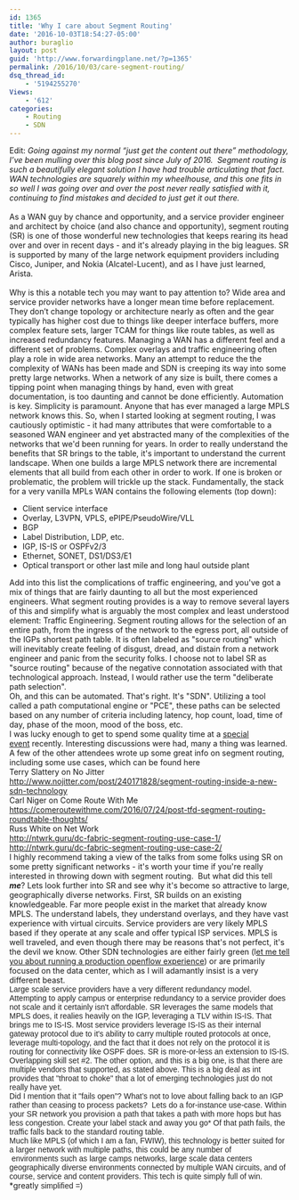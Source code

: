 ```yaml
---
id: 1365
title: 'Why I care about Segment Routing'
date: '2016-10-03T18:54:27-05:00'
author: buraglio
layout: post
guid: 'http://www.forwardingplane.net/?p=1365'
permalink: /2016/10/03/care-segment-routing/
dsq_thread_id:
    - '5194255270'
Views:
    - '612'
categories:
    - Routing
    - SDN
---
```


<div>Edit: <em>Going against my normal “just get the content out there” methodology, I’ve been mulling over this blog post since July of 2016.  Segment routing is such a beautifully elegant solution I have had trouble articulating that fact. WAN technologies are squarely within my wheelhouse, and this one fits in so well I was going over and over the post never really satisfied with it, continuing to find mistakes and decided to just get it out there. </em></div>
<div></div><br />
<div>As a WAN guy by chance and opportunity, and a service provider engineer and architect by choice (and also chance and opportunity), segment routing (SR) is one of those wonderful new technologies that keeps rearing its head over and over in recent days - and it's already playing in the big leagues. SR is supported by many of the large network equipment providers including Cisco, Juniper, and Nokia (Alcatel-Lucent), and as I have just learned, Arista.</div><br />
<div>Why is this a notable tech you may want to pay attention to? Wide area and service provider networks have a longer mean time before replacement. They don’t change topology or architecture nearly as often and the gear typically has higher cost due to things like deeper interface buffers, more complex feature sets, larger TCAM for things like route tables, as well as increased redundancy features. Managing a WAN has a different feel and a different set of problems. Complex overlays and traffic engineering often play a role in wide area networks. Many an attempt to reduce the the complexity of WANs has been made and SDN is creeping its way into some pretty large networks. When a network of any size is built, there comes a tipping point when managing things by hand, even with great documentation, is too daunting and cannot be done efficiently. Automation is key. Simplicity is paramount. Anyone that has ever managed a large MPLS network knows this. So, when I started looking at segment routing, I was cautiously optimistic - it had many attributes that were comfortable to a seasoned WAN engineer and yet abstracted many of the complexities of the networks that we'd been running for years. In order to really understand the benefits that SR brings to the table, it's important to understand the current landscape. When one builds a large MPLS network there are incremental elements that all build from each other in order to work. If one is broken or problematic, the problem will trickle up the stack. Fundamentally, the stack for a very vanilla MPLs WAN contains the following elements (top down):</div>
<div></div>
<ul>
 	<li>Client service interface</li>
 	<li>Overlay, L3VPN, VPLS, ePIPE/PseudoWire/VLL</li>
 	<li>BGP</li>
 	<li>Label Distribution, LDP, etc.</li>
 	<li>IGP, IS-IS or OSPFv2/3</li>
 	<li>Ethernet, SONET, DS1/DS3/E1</li>
 	<li>Optical transport or other last mile and long haul outside plant</li>
</ul>
<div></div>
<div>Add into this list the complications of traffic engineering, and you've got a mix of things that are fairly daunting to all but the most experienced engineers. What segment routing provides is a way to remove several layers of this and simplify what is arguably the most complex and least understood element: Traffic Engineering. Segment routing allows for the selection of an entire path, from the ingress of the network to the egress port, all outside of the IGPs shortest path table. It is often labeled as "source routing" which will inevitably create feeling of disgust, dread, and distain from a network engineer and panic from the security folks. I choose not to label SR as "source routing" because of the negative connotation associated with that technological approach. Instead, I would rather use the term "deliberate path selection".</div>
<div>Oh, and this can be automated. That's right. It's "SDN". Utilizing a tool called a path computational engine or "PCE", these paths can be selected based on any number of criteria including latency, hop count, load, time of day, phase of the moon, mood of the boss, etc.</div>
<div></div>
<div>I was lucky enough to get to spend some quality time at a <a href="http://techfieldday.com/event/srr1/">special event</a> recently. Interesting discussions were had, many a thing was learned. A few of the other attendees wrote up some great info on segment routing, including some use cases, which can be found here</div>
<div></div>
<div>
<div>Terry Slattery on No Jitter</div>
<div><a href="http://www.nojitter.com/post/240171828/segment-routing-inside-a-new-sdn-technology" target="_blank" rev="en_rl_small" rel="noopener noreferrer">http://www.nojitter.com/post/240171828/segment-routing-inside-a-new-sdn-technology</a></div>
<div></div>
<div>Carl Niger on Come Route With Me</div>
<div><a href="https://comeroutewithme.com/2016/07/24/post-tfd-segment-routing-roundtable-thoughts/" target="_blank" rev="en_rl_small" rel="noopener noreferrer">https://comeroutewithme.com/2016/07/24/post-tfd-segment-routing-roundtable-thoughts/</a></div>
<div></div>
<div>Russ White on Net Work</div>
<div><a href="http://ntwrk.guru/dc-fabric-segment-routing-use-case-1/" target="_blank" rev="en_rl_small" rel="noopener noreferrer">http://ntwrk.guru/dc-fabric-segment-routing-use-case-1/</a></div>
<div>
<div><a href="http://ntwrk.guru/dc-fabric-segment-routing-use-case-2/" target="_blank" rev="en_rl_small" rel="noopener noreferrer">http://ntwrk.guru/dc-fabric-segment-routing-use-case-2/</a></div>
<div>
<div>I highly recommend taking a view of the talks from some folks using SR on some pretty significant networks - it's worth your time if you're really interested in throwing down with segment routing.  But what did this tell <b><i>me</i></b>? Lets look further into SR and see why it's become so attractive to large, geographically diverse networks. First, SR builds on an existing knowledgeable. Far more people exist in the market that already know MPLS. The understand labels, they understand overlays, and they have vast experience with virtual circuits. Service providers are very likely MPLS based if they operate at any scale and offer typical ISP services. MPLS is well traveled, and even though there may be reasons that's not perfect, it's the devil we know. Other SDN technologies are either fairly green (l<a href="http://blog.ipspace.net/2015/12/running-open-daylight-in-production.html#more">et me tell you about running a production openflow experience</a>) or are primarily focused on the data center, which as I will adamantly insist is a very different beast.</div>
</div>
<div><span style="color: #222222; font-family: arial, sans-serif;">Large scale service providers have a very different redundancy model. Attempting to apply campus or enterprise redundancy to a service provider does not scale and it certainly isn't affordable. SR leverages the same models that MPLS does, it realies heavily on the IGP, leveraging a TLV within IS-IS. That brings me to IS-IS. Most service providers leverage IS-IS as their internal gateway protocol due to it's ability to carry multiple routed protocols at once, leverage multi-topology, and the fact that it does not rely on the protocol it is routing for connectivity like OSPF does. SR is more-or-less an extension to IS-IS. Overlapping skill set #2. The other option, and this is a big one, is that there are multiple vendors that supported, as stated above. This is a big deal as int provides that "throat to choke" that a lot of emerging technologies just do not really have yet.</span></div>
<div><span style="color: #222222; font-family: arial, sans-serif;">Did I mention that it "fails open”? What’s not to love about falling back to an IGP rather than ceasing to process packets?  Lets do a for-instance use-case. Within your SR network you provision a path that takes a path with more hops but has less congestion. Create your label stack and away you go* Of that path fails, the traffic falls back to the standard routing table.</span></div>
<div><span style="color: #222222; font-family: arial, sans-serif;">Much like MPLS (of which I am a fan, FWIW), this technology is better suited for a larger network with multiple paths, this could be any number of  environments such as large camps networks, large scale data centers geographically diverse environments connected by multiple WAN circuits, and of course, service and content providers. This tech is quite simply full of win. </span></div>
<div></div>
<div>*greatly <span style="color: #222222; font-family: arial, sans-serif;">simplified =)</span></div>
<div></div>
</div>
</div>
<div></div>